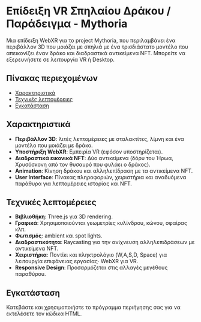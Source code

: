 # Επίδειξη VR Σπηλαίου Δράκου / Παράδειγμα - Mythoria

Μια επίδειξη WebXR για το project Mythoria, που περιλαμβάνει ένα περιβάλλον 3D που μοιάζει με σπηλιά με ένα τρισδιάστατο μοντέλο που απεικονίζει έναν δράκο και διαδραστικά αντικείμενα NFT. Μπορείτε να εξερευνήσετε σε λειτουργία VR ή Desktop.

## Πίνακας περιεχομένων
- [Χαρακτηριστικά](#χαρακτηριστικά)
- [Τεχνικές λεπτομέρειες](#τεχνικές-λεπτομέρειες)
- [Εγκατάσταση](#εγκατάσταση)

## Χαρακτηριστικά
- **Περιβάλλον 3D**: λιτές λεπτομέρειες με σταλακτίτες, λίμνη και ένα μοντέλο που μοιάζει με δράκο.
- **Υποστήριξη WebXR**: Εμπειρία VR (εφόσον υποστηρίζεται).
- **Διαδραστικά εικονικά NFT**: Δύο αντικείμενα (δόρυ του Ήρωα, Χρυσόσκονη από τον θυσαυρό που φυλάει ο δράκος).
- **Animation**: Κίνηση δράκου και αλληλεπίδραση με τα αντικείμενα NFT.
- **User Interface**: Πίνακας πληροφοριών, χειριστήρια και αναδυόμενα παράθυρα για λεπτομέρειες ιστορίας και NFT.

## Τεχνικές λεπτομέρειες
- **Βιβλιοθήκη**: Three.js για 3D rendering.
- **Γραφικά**: Χρησιμοποιoύνται γεωμετρίες κυλίνδρου, κώνου, σφαίρας κλπ.
- **Φωτισμός**: ambient και spot lights.
- **Διαδραστικότητα**: Raycasting για την ανίχνευση αλληλεπιδράσεων με αντικείμενα NFT.
- **Χειριστήρια**: Ποντίκι και πληκτρολόγιο (W,A,S,D, Space) για λειτουργία επιφάνειας εργασίας· WebXR για VR.
- **Responsive Design**: Προσαρμόζεται στις αλλαγές μεγέθους παραθύρου.

## Εγκατάσταση

Κατεβάστε και χρησιμοποιήστε το πρόγραμμα περιήγησης σας για να εκτελέσετε τον κώδικα HTML.

